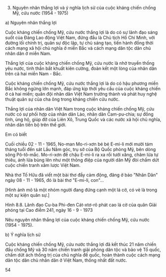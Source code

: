 3. Nguyên nhân thắng lợi và ý nghĩa lịch sử của cuộc kháng chiến chống Mỹ, cứu nước (1954 - 1975)

a) Nguyên nhân thắng lợi

Cuộc kháng chiến chống Mỹ, cứu nước thắng lợi là do có sự lãnh đạo sáng suốt của Đảng Lao động Việt Nam, đứng đầu là Chủ tịch Hồ Chí Minh, với đường lối chính trị, quân sự độc lập, tự chủ sáng tạo, tiến hành đồng thời cách mạng xã hội chủ nghĩa ở miền Bắc và cách mạng dân tộc dân chủ nhân dân ở miền Nam.

Thắng lợi của cuộc kháng chiến chống Mỹ, cứu nước là nhờ truyền thống yêu nước, tinh thần bất khuất kiên cường, đoàn kết một lòng của nhân dân trên cả hai miền Nam - Bắc.

Cuộc kháng chiến chống Mỹ, cứu nước thắng lợi là do có hậu phương miền Bắc không ngừng lớn mạnh, đáp ứng kịp thời yêu cầu của cuộc kháng chiến ở cả hai miền; quân đội nhân dân Việt Nam trưởng thành và phát huy nghệ thuật quân sự của cha ông trong kháng chiến cứu nước.

Thắng lợi của nhân dân Việt Nam trong cuộc kháng chiến chống Mỹ, cứu nước có sự phối hợp của nhân dân Lào, nhân dân Cam-pu-chia; sự đồng tình, ủng hộ, giúp đỡ của Liên Xô, Trung Quốc và các nước xã hội chủ nghĩa, nhân dân tiến bộ trên thế giới.

Em có biết

Cuối chiều 02 - 11 - 1965, No-man Mo-ri-xơn bé bé E-mi-li mới mười tám tháng tuổi đến sát Lầu Năm góc, trụ sở của Bộ Quốc phòng Mỹ, bên dòng sông Pô-tô-mắc. Mo-ri-xơn đề chậu E-mi-li ra xa rồi tưới xăng, châm lửa tự thiêu, ánh lửa bùng lên như một thông điệp của người dân Mỹ đòi chấm dứt cuộc chiến tranh xâm lược Việt Nam.

Nhà thơ Tố Hữu đã viết một bài thơ đầy cảm động, đăng ở báo "Nhân Dân" ngày 08 - 11 - 1965, đó là bài thơ "E-mi-li, con"...

[Hình ảnh mô tả một nhóm người đang đứng cạnh một lá cờ, có vẻ là trong một sự kiện quân sự.]

Hình 8.8. Lãnh đạo Cu-ba Phi-đen Cát-xtơ-rô phát cao lá cờ của quân Giải phóng tại Cao điểm 241, ngày 16 - 9 - 1973

Nêu nguyên nhân thắng lợi của cuộc kháng chiến chống Mỹ, cứu nước (1954 - 1975).

b) Ý nghĩa lịch sử

Cuộc kháng chiến chống Mỹ, cứu nước thắng lợi đã kết thúc 21 năm chiến đấu chống Mỹ và 30 năm chiến tranh giải phóng dân tộc và bảo vệ Tổ quốc, chấm dứt ách thống trị của chủ nghĩa đế quốc, hoàn thành cuộc cách mạng dân tộc dân chủ nhân dân ở Việt Nam, thống nhất đất nước.

54